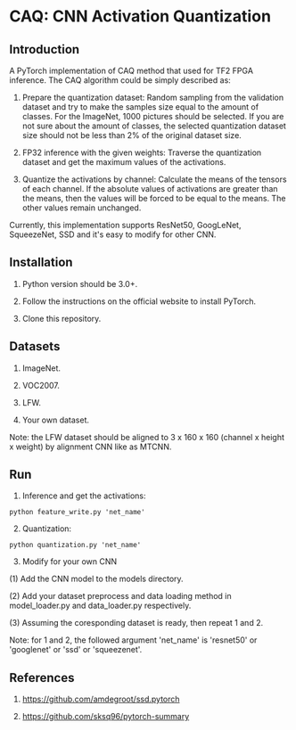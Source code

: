 # CAQ: CNN Activation Quantization

## Introduction

A PyTorch implementation of CAQ method that used for TF2 FPGA inference. The CAQ algorithm could be simply described as: 

1. Prepare the quantization dataset: Random sampling from the validation dataset and try to make the samples size equal to the amount of  classes. For the ImageNet, 1000 pictures should be selected. If you are not sure about the amount of classes, the selected quantization dataset size should not be less than 2% of the original dataset size. 

2. FP32 inference with the given weights: Traverse the quantization dataset and get the maximum values of the activations. 

3. Quantize the activations by channel: Calculate the means of the tensors of each channel. If the absolute values of activations are greater than the means, then the values will be forced to be equal to the means. The other values remain unchanged. 

Currently, this implementation supports ResNet50, GoogLeNet, SqueezeNet, SSD and it's easy to modify for other CNN.

## Installation

1. Python version should be 3.0+. 

2. Follow the instructions on the official website to install PyTorch.

3. Clone this repository. 

## Datasets

1. ImageNet.

2. VOC2007.

3. LFW.

4. Your own dataset.

Note: the LFW dataset should be aligned to 3 x 160 x 160 (channel x height x weight) by alignment CNN like as MTCNN.

## Run

1. Inference and get the activations:

```
python feature_write.py 'net_name'
```

2. Quantization:  

```
python quantization.py 'net_name'
```

3. Modify for your own CNN

(1) Add the CNN model to the models directory.

(2) Add your dataset preprocess and data loading method in model_loader.py and data_loader.py respectively.

(3) Assuming the coresponding dataset is ready, then repeat 1 and 2.

Note: for 1 and 2, the followed argument 'net_name' is 'resnet50' or 'googlenet' or 'ssd' or 'squeezenet'.

## References

1. https://github.com/amdegroot/ssd.pytorch 

2. https://github.com/sksq96/pytorch-summary
